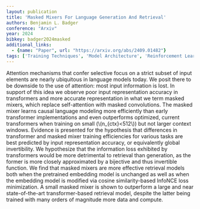 ```yaml
---
layout: publication
title: 'Masked Mixers For Language Generation And Retrieval'
authors: Benjamin L. Badger
conference: "Arxiv"
year: 2024
bibkey: badger2024masked
additional_links:
  - {name: "Paper", url: "https://arxiv.org/abs/2409.01482"}
tags: ['Training Techniques', 'Model Architecture', 'Reinforcement Learning', 'Language Modeling', 'Pretraining Methods', 'Transformer', 'Attention Mechanism']
---
```

Attention mechanisms that confer selective focus on a strict subset of input
elements are nearly ubiquitous in language models today. We posit there to be
downside to the use of attention: most input information is lost. In support of
this idea we observe poor input representation accuracy in transformers and
more accurate representation in what we term masked mixers, which replace
self-attention with masked convolutions. The masked mixer learns causal
language modeling more efficiently than early transformer implementations and
even outperforms optimized, current transformers when training on small
(\\(n_\{ctx\}<512\\)) but not larger context windows. Evidence is presented for the
hypothesis that differences in transformer and masked mixer training
efficiencies for various tasks are best predicted by input representation
accuracy, or equivalently global invertibility. We hypothesize that the
information loss exhibited by transformers would be more detrimental to
retrieval than generation, as the former is more closely approximated by a
bijective and thus invertible function. We find that masked mixers are more
effective retrieval models both when the pretrained embedding model is
unchanged as well as when the embedding model is modified via cosine
similarity-based InfoNCE loss minimization. A small masked mixer is shown to
outperform a large and near state-of-the-art transformer-based retrieval model,
despite the latter being trained with many orders of magnitude more data and
compute.
